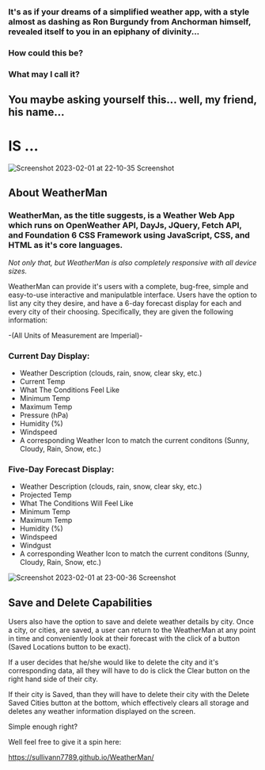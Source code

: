 ### It's as if your dreams of a simplified weather app, with a style almost as dashing as Ron Burgundy from Anchorman himself, revealed itself to you in an epiphany of divinity...

### How could this be?

### What may I call it?

## You maybe asking yourself this... well, my friend, his name...

# IS ...
 
![Screenshot 2023-02-01 at 22-10-35 Screenshot](https://user-images.githubusercontent.com/119015927/216249987-9cad9ffe-c398-48c6-8fdf-454e3a349fd3.png)

## About WeatherMan
### WeatherMan, as the title suggests, is a Weather Web App which runs on OpenWeather API, DayJs, JQuery, Fetch API, and Foundation 6 CSS Framework using JavaScript, CSS, and HTML as it's core languages.

*Not only that, but WeatherMan is also completely responsive with all device sizes.*

WeatherMan can provide it's users with a complete, bug-free, simple and easy-to-use interactive and manipulatble interface. Users have the option to list any city they desire, and have a 6-day forecast display for each and every city of their choosing. Specifically, they are given the following information:

-(All Units of Measurement are Imperial)-
### Current Day Display:
- Weather Description (clouds, rain, snow, clear sky, etc.)
- Current Temp
- What The Conditions Feel Like
- Minimum Temp
- Maximum Temp
- Pressure (hPa)
- Humidity (%)
- Windspeed 
- A corresponding Weather Icon to match the current conditons (Sunny, Cloudy, Rain, Snow, etc.)

### Five-Day Forecast Display:
- Weather Description (clouds, rain, snow, clear sky, etc.)
- Projected Temp
- What The Conditions Will Feel Like
- Minimum Temp
- Maximum Temp
- Humidity (%)
- Windspeed 
- Windgust
- A corresponding Weather Icon to match the current conditons (Sunny, Cloudy, Rain, Snow, etc.)



![Screenshot 2023-02-01 at 23-00-36 Screenshot](https://user-images.githubusercontent.com/119015927/216254401-8999f1a1-a959-4e2b-a8b7-7b9910c82e2a.png)


## Save and Delete Capabilities
Users also have the option to save and delete weather details by city. Once a city, or cities, are saved, a user can return to the WeatherMan at any point in time and conveniently look at their forecast with the click of a button (Saved Locations button to be exact).

If a user decides that he/she would like to delete the city and it's corresponding data, all they will have to do is click the Clear button on the right hand side of their city.

If their city is Saved, than they will have to delete their city with the Delete Saved Cities button at the bottom, which effectively clears all storage and deletes any weather information displayed on the screen.

Simple enough right? 

Well feel free to give it a spin here:

https://sullivann7789.github.io/WeatherMan/
